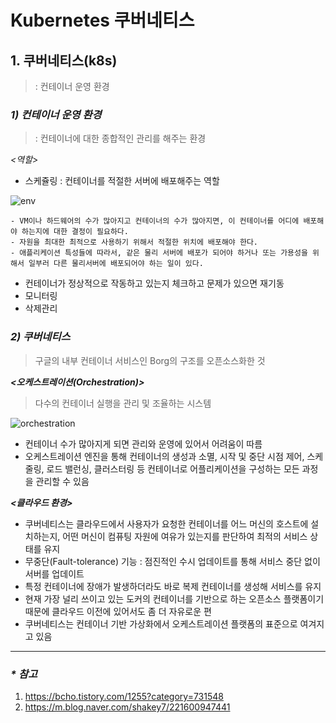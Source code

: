 # Kubernetes 쿠버네티스

## 1. 쿠버네티스(k8s)
> : 컨테이너 운영 환경

### _1) 컨테이너 운영 환경_
> : 컨테이너에 대한 종합적인 관리를 해주는 환경

_<역할>_
* 스케쥴링 : 컨테이너를 적절한 서버에 배포해주는 역할
  
![env](https://t1.daumcdn.net/cfile/tistory/994E433E5AFEF4A222 "컨테이너 스케쥴링")

```
- VM이나 하드웨어의 수가 많아지고 컨테이너의 수가 많아지면, 이 컨테이너를 어디에 배포해야 하는지에 대한 결정이 필요하다.
- 자원을 최대한 최적으로 사용하기 위해서 적절한 위치에 배포해야 한다.
- 애플리케이션 특성들에 따라서, 같은 물리 서버에 배포가 되어야 하거나 또는 가용성을 위해서 일부러 다른 물리서버에 배포되어야 하는 일이 있다.
```
* 컨테이너가 정상적으로 작동하고 있는지 체크하고 문제가 있으면 재기동
* 모니터링
* 삭제관리

### _2) 쿠버네티스_
> 구글의 내부 컨테이너 서비스인 Borg의 구조를 오픈소스화한 것

_**<오케스트레이션(Orchestration)>**_
> 다수의 컨테이너 실행을 관리 및 조율하는 시스템

![orchestration](https://mblogthumb-phinf.pstatic.net/MjAxOTA3MzFfMTk4/MDAxNTY0NTQzODc5MTcw.c5EfCH07mFvelulwvWzKc9bKoBr82x7qq80mQd-rBaIg.NrMNQ2Re8JNpd1I26hDDwKVfpa0UTjgnF3nINsm1Nt0g.PNG.shakey7/image.png?type=w800 "오케스트레이션")

* 컨테이너 수가 많아지게 되면 관리와 운영에 있어서 어려움이 따름
* 오케스트레이션 엔진을 통해 컨테이너의 생성과 소멸, 시작 및 중단 시점 제어, 스케줄링, 로드 밸런싱, 클러스터링 등 컨테이너로 어플리케이션을 구성하는 모든 과정을 관리할 수 있음

_**<클라우드 환경>**_

* 쿠버네티스는 클라우드에서 사용자가 요청한 컨테이너를 어느 머신의 호스트에 설치하는지, 어떤 머신이 컴퓨팅 자원에 여유가 있는지를 판단하여 최적의 서비스 상태를 유지
* 무중단(Fault-tolerance) 기능 :  점진적인 수시 업데이트를 통해 서비스 중단 없이 서버를 업데이트
* 특정 컨테이너에 장애가 발생하더라도 바로 복제 컨테이너를 생성해 서비스를 유지
* 현재 가장 널리 쓰이고 있는 도커의 컨테이너를 기반으로 하는 오픈소스 플랫폼이기 때문에 클라우드 이전에 있어서도 좀 더 자유로운 편
* 쿠버네티스는 컨테이너 기반 가상화에서 오케스트레이션 플랫폼의 표준으로 여겨지고 있음

---

### _* 참고_
1. <https://bcho.tistory.com/1255?category=731548>
1. <https://m.blog.naver.com/shakey7/221600947441>
